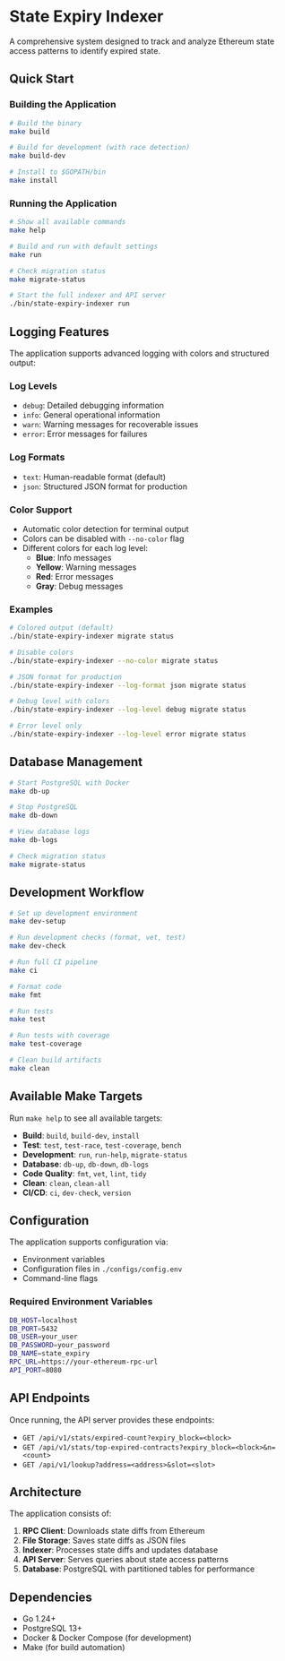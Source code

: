 # State Expiry Indexer

A comprehensive system designed to track and analyze Ethereum state access patterns to identify expired state.

## Quick Start

### Building the Application

```bash
# Build the binary
make build

# Build for development (with race detection)
make build-dev

# Install to $GOPATH/bin
make install
```

### Running the Application

```bash
# Show all available commands
make help

# Build and run with default settings
make run

# Check migration status
make migrate-status

# Start the full indexer and API server
./bin/state-expiry-indexer run
```

## Logging Features

The application supports advanced logging with colors and structured output:

### Log Levels
- `debug`: Detailed debugging information
- `info`: General operational information  
- `warn`: Warning messages for recoverable issues
- `error`: Error messages for failures

### Log Formats
- `text`: Human-readable format (default)
- `json`: Structured JSON format for production

### Color Support
- Automatic color detection for terminal output
- Colors can be disabled with `--no-color` flag
- Different colors for each log level:
  - **Blue**: Info messages
  - **Yellow**: Warning messages  
  - **Red**: Error messages
  - **Gray**: Debug messages

### Examples

```bash
# Colored output (default)
./bin/state-expiry-indexer migrate status

# Disable colors
./bin/state-expiry-indexer --no-color migrate status

# JSON format for production
./bin/state-expiry-indexer --log-format json migrate status

# Debug level with colors
./bin/state-expiry-indexer --log-level debug migrate status

# Error level only
./bin/state-expiry-indexer --log-level error migrate status
```

## Database Management

```bash
# Start PostgreSQL with Docker
make db-up

# Stop PostgreSQL
make db-down

# View database logs
make db-logs

# Check migration status
make migrate-status
```

## Development Workflow

```bash
# Set up development environment
make dev-setup

# Run development checks (format, vet, test)
make dev-check

# Run full CI pipeline
make ci

# Format code
make fmt

# Run tests
make test

# Run tests with coverage
make test-coverage

# Clean build artifacts
make clean
```

## Available Make Targets

Run `make help` to see all available targets:

- **Build**: `build`, `build-dev`, `install`
- **Test**: `test`, `test-race`, `test-coverage`, `bench`
- **Development**: `run`, `run-help`, `migrate-status`
- **Database**: `db-up`, `db-down`, `db-logs`
- **Code Quality**: `fmt`, `vet`, `lint`, `tidy`
- **Clean**: `clean`, `clean-all`
- **CI/CD**: `ci`, `dev-check`, `version`

## Configuration

The application supports configuration via:

- Environment variables
- Configuration files in `./configs/config.env`
- Command-line flags

### Required Environment Variables

```bash
DB_HOST=localhost
DB_PORT=5432
DB_USER=your_user
DB_PASSWORD=your_password
DB_NAME=state_expiry
RPC_URL=https://your-ethereum-rpc-url
API_PORT=8080
```

## API Endpoints

Once running, the API server provides these endpoints:

- `GET /api/v1/stats/expired-count?expiry_block=<block>`
- `GET /api/v1/stats/top-expired-contracts?expiry_block=<block>&n=<count>`
- `GET /api/v1/lookup?address=<address>&slot=<slot>`

## Architecture

The application consists of:

1. **RPC Client**: Downloads state diffs from Ethereum
2. **File Storage**: Saves state diffs as JSON files
3. **Indexer**: Processes state diffs and updates database
4. **API Server**: Serves queries about state access patterns
5. **Database**: PostgreSQL with partitioned tables for performance

## Dependencies

- Go 1.24+
- PostgreSQL 13+
- Docker & Docker Compose (for development)
- Make (for build automation) 